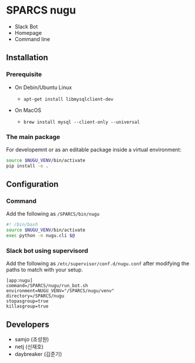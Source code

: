 # SPARCS nugu

- Slack Bot
- Homepage
- Command line

## Installation

### Prerequisite

* On Debin/Ubuntu Linux
  - `apt-get install libmysqlclient-dev`

* On MacOS
  - `brew install mysql --client-only --universal`

### The main package

For developemnt or as an editable package inside a virtual environment:
```bash
source $NUGU_VENV/bin/activate
pip install -e .
```

## Configuration

### Command

Add the following as `/SPARCS/bin/nugu`

```bash
#! /bin/bash
source $NUGU_VENV/bin/activate
exec python -m nugu.cli $@
```

### Slack bot using supervisord

Add the following as `/etc/supervisor/conf.d/nugu.conf` after modifying
the paths to match with your setup.

```dosini
[app:nugu]
command=/SPARCS/nugu/run_bot.sh
environment=NUGU_VENV="/SPARCS/nugu/venv"
directory=/SPARCS/nugu
stopasgroup=true
killasgroup=true
```

## Developers

- samjo (조성원)
- netj (신재호)
- daybreaker (김준기)
